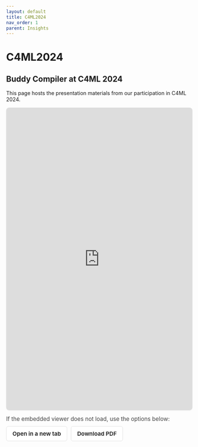 ```yaml
---
layout: default
title: C4ML2024
nav_order: 1
parent: Insights
---
```


<style>
/* Container for the embedded viewer */
.pdfjs-frame {
  width: 100%;
  height: 80svh; /* modern viewport unit for mobile address bar */
  max-height: 820px;
  border: none;
  border-radius: 8px;
  overflow: hidden;
  box-shadow: 0 1px 3px rgba(0,0,0,0.06);
}

/* Fallback section shown below the viewer */
.viewer-fallback {
  margin-top: 14px;
  font-size: 0.95rem;
  color: #444;
}
.viewer-actions {
  margin-top: 10px;
  display: flex;
  gap: 10px;
  flex-wrap: wrap;
}
.viewer-btn {
  display: inline-block;
  padding: 10px 16px;
  border-radius: 6px;
  text-decoration: none;
  font-weight: 600;
  border: 1px solid #e1e1e1;
  background: #fff;
}
.viewer-btn:hover {
  background: #f6f6f6;
}

/* Hide the iframe on very small screens if needed */
@media (max-width: 360px) {
  .pdfjs-frame {
    height: 70svh;
  }
}
</style>

# C4ML2024

## Buddy Compiler at C4ML 2024

This page hosts the presentation materials from our participation in C4ML 2024.

<!-- PDF.js Embedded Viewer -->
<iframe
  class="pdfjs-frame"
  title="C4ML 2024: Buddy Compiler PDF viewer"
  src="https://mozilla.github.io/pdf.js/web/viewer.html?file={{ '/Resources/BuddyCompiler@C4ML2024.pdf' | absolute_url | uri_escape }}"
  allow="fullscreen"
  referrerpolicy="no-referrer"
  loading="lazy">
</iframe>

<div class="viewer-fallback" role="note" aria-label="PDF viewer fallback">
  If the embedded viewer does not load, use the options below:
  <div class="viewer-actions">
    <a class="viewer-btn" href="{{ '/Resources/BuddyCompiler@C4ML2024.pdf' | relative_url }}" target="_blank" rel="noopener">
      Open in a new tab
    </a>
    <a class="viewer-btn" href="{{ '/Resources/BuddyCompiler@C4ML2024.pdf' | relative_url }}" download>
      Download PDF
    </a>
  </div>
</div>
